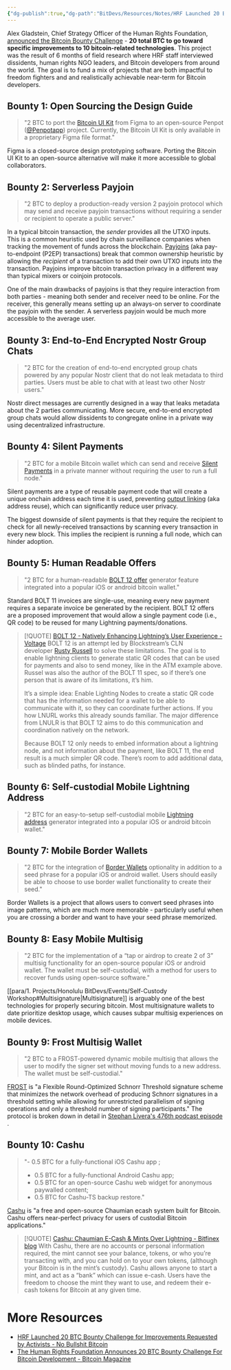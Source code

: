 ```yaml
---
{"dg-publish":true,"dg-path":"BitDevs/Resources/Notes/HRF Launched 20 BTC Bounty Challenge for Improvements Requested by Activists.md","permalink":"/bit-devs/resources/notes/hrf-launched-20-btc-bounty-challenge-for-improvements-requested-by-activists/","title":"HRF Launched 20 BTC Bounty Challenge for Improvements Requested by Activists","tags":["politics, activism, human rights, freedom, bitcoin, bounty"],"noteIcon":"3","created":"2023-07-30T16:14:55.483-10:00","updated":"2023-07-30T22:46:20.677-10:00"}
---
```




Alex Gladstein, Chief Strategy Officer of the Human Rights Foundation, [announced the Bitcoin Bounty Challenge](https://nitter.at/gladstein/status/1684567095231778818?ref=nobsbitcoin.com) - **20 total BTC to go toward specific improvements to 10 bitcoin-related technologies**. This project was the result of 6 months of field research where HRF staff interviewed dissidents, human rights NGO leaders, and Bitcoin developers from around the world. The goal is to fund a mix of projects that are both impactful to freedom fighters and and realistically achievable near-term for Bitcoin developers.

## **Bounty 1**: Open Sourcing the Design Guide

> "2 BTC to port the [Bitcoin UI Kit](https://www.bitcoinuikit.com/?ref=nobsbitcoin.com) from Figma to an open-source Penpot ([@Penpotapp](https://twitter.com/penpotapp?ref=nobsbitcoin.com)) project. Currently, the Bitcoin UI Kit is only available in a proprietary Figma file format."

Figma is a closed-source design prototyping software. Porting the Bitcoin UI Kit to an open-source alternative will make it more accessible to global collaborators.

## **Bounty 2**: Serverless Payjoin

> "2 BTC to deploy a production-ready version 2 payjoin protocol which may send and receive payjoin transactions without requiring a sender or recipient to operate a public server."

In a typical bitcoin transaction, the *sender* provides all the UTXO inputs. This is a common heuristic used by chain surveillance companies when tracking the movement of funds across the blockchain. [Payjoins](https://payjoin.org/) (aka pay-to-endpoint (P2EP) transactions) break that common ownership heuristic by allowing the *recipient* of a transaction to add their own UTXO inputs into the transaction. Payjoins improve bitcoin transaction privacy in a different way than typical mixers or coinjoin protocols. 

One of the main drawbacks of payjoins is that they require interaction from both parties - meaning both sender and receiver need to be online. For the receiver, this generally means setting up an always-on server to coordinate the payjoin with the sender. A serverless payjoin would be much more accessible to the average user.

## **Bounty 3**: End-to-End Encrypted Nostr Group Chats

> "2 BTC for the creation of end-to-end encrypted group chats powered by any popular Nostr client that do not leak metadata to third parties. Users must be able to chat with at least two other Nostr users."

Nostr direct messages are currently designed in a way that leaks metadata about the 2 parties communicating. More secure, end-to-end encrypted group chats would allow dissidents to congregate online in a private way using decentralized infrastructure. 

## **Bounty 4**: Silent Payments

> "2 BTC for a mobile Bitcoin wallet which can send and receive [Silent Payments](https://bitcoinops.org/en/topics/silent-payments) in a private manner without requiring the user to run a full node."

Silent payments are a type of reusable payment code that will create a unique onchain address each time it is used, preventing [output linking](https://bitcoinops.org/en/topics/output-linking/) (aka address reuse), which can significantly reduce user privacy. 

The biggest downside of silent payments is that they require the recipient to check for all newly-received transactions by scanning every transaction in every new block. This implies the recipient is running a full node, which can hinder adoption. 

## **Bounty 5**: Human Readable Offers

> "2 BTC for a human-readable [BOLT 12 offer](https://bolt12.org/?ref=nobsbitcoin.com) generator feature integrated into a popular iOS or android bitcoin wallet."

Standard BOLT 11 invoices are single-use, meaning every new payment requires a separate invoice be generated by the recipient. BOLT 12 offers are a proposed improvement that would allow a single payment code (i.e., QR code) to be reused for many Lightning payments/donations.

> [!QUOTE] [BOLT 12 - Natively Enhancing Lightning’s User Experience - Voltage](https://voltage.cloud/blog/lightning-network-faq/bolt-12-enhancing-lightning-networks-users-experience/)
> BOLT 12 is an attempt led by Blockstream’s CLN developer [Rusty Russell](https://twitter.com/rusty_twit) to solve these limitations. The goal is to enable lightning clients to generate static QR codes that can be used for payments and also to send money, like in the ATM example above. Russel was also the author of the BOLT 11 spec, so if there’s one person that is aware of its limitations, it’s him.
> 
> It’s a simple idea: Enable Lighting Nodes to create a static QR code that has the information needed for a wallet to be able to communicate with it, so they can coordinate further actions. If you how LNURL works this already sounds familiar. The major difference from LNULR is that BOLT 12 aims to do this communication and coordination natively on the network.
> 
> Because BOLT 12 only needs to embed information about a lightning node, and not information about the payment, like BOLT 11, the end result is a much simpler QR code. There’s room to add additional data, such as blinded paths, for instance.

## **Bounty 6**: Self-custodial Mobile Lightning Address

> "2 BTC for an easy-to-setup self-custodial mobile [Lightning address](https://lightningaddress.com/?ref=nobsbitcoin.com) generator integrated into a popular iOS or android bitcoin wallet."

## **Bounty 7**: Mobile Border Wallets

> "2 BTC for the integration of [Border Wallets](https://www.borderwallets.com/?ref=nobsbitcoin.com) optionality in addition to a seed phrase for a popular iOS or android wallet. Users should easily be able to choose to use border wallet functionality to create their seed."

Border Wallets is a project that allows users to convert seed phrases into image patterns, which are much more memorable - particularly useful when you are crossing a border and want to have your seed phrase memorized.

## **Bounty 8**: Easy Mobile Multisig

> "2 BTC for the implementation of a “tap or airdrop to create 2 of 3” multisig functionality for an open-source popular iOS or android wallet. The wallet must be self-custodial, with a method for users to recover funds using open-source software."

[[para/1. Projects/Honolulu BitDevs/Events/Self-Custody Workshop#Multisignature\|Multisignature]] is arguably one of the best technologies for properly securing bitcoin. Most multisignature wallets to date prioritize desktop usage, which causes subpar multisig experiences on mobile devices.

## **Bounty 9**: Frost Multisig Wallet

> "2 BTC to a FROST-powered dynamic mobile multisig that allows the user to modify the signer set without moving funds to a new address. The wallet must be self-custodial."

[FROST](https://eprint.iacr.org/2020/852.pdf) is "a Flexible Round-Optimized Schnorr Threshold signature scheme that minimizes the network overhead of producing Schnorr signatures in a threshold setting while allowing for unrestricted parallelism of signing operations and only a threshold number of signing participants." The protocol is broken down in detail in [Stephan Livera's 476th podcast episode](https://stephanlivera.com/episode/476/) .

## **Bounty 10**: Cashu

> "- 0.5 BTC for a fully-functional iOS Cashu app ;  
> - 0.5 BTC for a fully-functional Android Cashu app;  
> - 0.5 BTC for an open-source Cashu web widget for anonymous paywalled content;  
> - 0.5 BTC for Cashu-TS backup restore."

[Cashu](https://cashu.space/) is "a free and open-source Chaumian ecash system built for Bitcoin. Cashu offers near-perfect privacy for users of custodial Bitcoin applications."

> [!QUOTE] [Cashu: Chaumian E-Cash & Mints Over Lightning - Bitfinex blog](https://blog.bitfinex.com/education/cashu-chaumian-e-cash-mints-over-lightning/#:~:text=Cashu's%20model%20allows%20anyone%20to,or%20other%20factors%20and%20incentives.)
> With Cashu, there are no accounts or personal information required, the mint cannot see your balance, tokens, or who you’re transacting with, and you can hold on to your own tokens, (although your Bitcoin is in the mint’s custody). Cashu allows anyone to start a mint, and act as a “bank” which can issue e-cash. Users have the freedom to choose the mint they want to use, and redeem their e-cash tokens for Bitcoin at any given time.

# More Resources
- [HRF Launched 20 BTC Bounty Challenge for Improvements Requested by Activists - No Bullshit Bitcoin](https://www.nobsbitcoin.com/hrf-20-btc-bounty-challenge/)
- [The Human Rights Foundation Announces 20 BTC Bounty Challenge For Bitcoin Development - Bitcoin Magazine](https://bitcoinmagazine.com/business/human-rights-foundation-announces-20-btc-bounty-challenge-for-bitcoin-development)